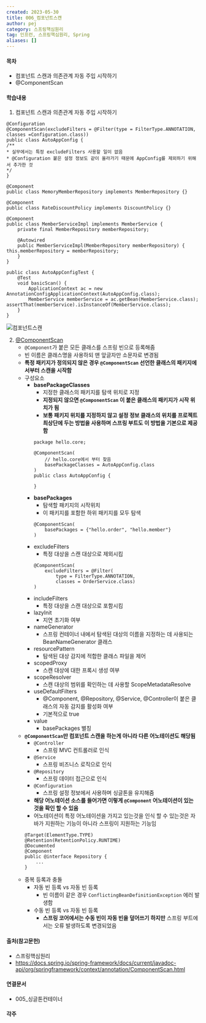 ```yaml
---
created: 2023-05-30
title: 006_컴포넌트스캔
author: pej
category: 스프링핵심원리
tag: 인프런, 스프링핵심원리, Spring
aliases: []
---
```


#### 목차
+ 컴포넌트 스캔과 의존관계 자동 주입 시작하기
+ @ComponentScan
#### 학습내용
1. 컴포넌트 스캔과 의존관계 자동 주입 시작하기
```
@Configuration  
@ComponentScan(excludeFilters = @Filter(type = FilterType.ANNOTATION, classes =Configuration.class))  
public class AutoAppConfig {  
/**  
* 실무에서는 특정 excludeFilters 사용할 일이 없음  
* @Configuration 붙은 설정 정보도 같이 올라가기 때문에 AppConfig를 제외하기 위해서 추가한 것  
*/  
}
```
```
@Component 
public class MemoryMemberRepository implements MemberRepository {}

@Component 
public class RateDiscountPolicy implements DiscountPolicy {}

@Component 
public class MemberServiceImpl implements MemberService { 
	private final MemberRepository memberRepository; 
	
	@Autowired 
	public MemberServiceImpl(MemberRepository memberRepository) {    this.memberRepository = memberRepository;
	} 
} 
```
```
public class AutoAppConfigTest { 
	@Test 
	void basicScan() { 
		ApplicationContext ac = new AnnotationConfigApplicationContext(AutoAppConfig.class); 
		MemberService memberService = ac.getBean(MemberService.class); assertThat(memberService).isInstanceOf(MemberService.class); 
	} 
}
```
![컴포넌트스캔](https://img1.daumcdn.net/thumb/R1280x0/?scode=mtistory2&fname=https%3A%2F%2Fblog.kakaocdn.net%2Fdn%2F0Iho3%2Fbtsjcqy5Bzz%2Fk3kTCgKEhC6RekTxpoKAf0%2Fimg.png)

2. [@ComponentScan](https://docs.spring.io/spring-framework/docs/current/javadoc-api/org/springframework/context/annotation/ComponentScan.html)
	+ `@Component`가 붙은 모든 클래스를 스프링 빈으로 등록해줌
	+ 빈 이름은 클래스명을 사용하되 맨 앞글자만 소문자로 변경됨
	+ **특정 패키지가 정의되지 않은 경우 `@ComponentScan` 선언한 클래스의 패키지에서부터 스캔을 시작함**
	+ 구성요소
		+ **basePackageClasses**
			+ 지정한 클래스의 패키지를 탐색 위치로 지정
			+ **지정되지 않으면 `@ComponentScan` 이 붙은 클래스의 패키지가 시작 위치가 됨**
			+ **보통 패키지 위치를 지정하지 않고 설정 정보 클래스의 위치를 프로젝트 최상단에 두는 방법을 사용하며 스프링 부트도 이 방법을 기본으로 제공함**
			```
			package hello.core;
			
			@ComponentScan(
				// hello.core에서 부터 찾음
				basePackageClasses = AutoAppConfig.class 
			)
			public class AutoAppConfig {
			
			}
			```
		+ **basePackages**
			+ 탐색할 패키지의 시작위치 
			+ 이 패키지를 포함한 하위 패키지를 모두 탐색
			```
			@ComponentScan(
				basePackages = {"hello.order", "hello.member"}
			)
			```
		+ excludeFilters
			+ 특정 대상을 스캔 대상으로 제외시킴
			```
			@ComponentScan(
				excludeFilters = @Filter(
					type = FilterType.ANNOTATION, 
					classes = OrderService.class)
			)
			```
		+ includeFilters
			+ 특정 대상을 스캔 대상으로 포함시킴
		+ lazyInit
			+ 지연 초기화 여부
		+ nameGenerator
			+ 스프링 컨테이너 내에서 탐색된 대상의 이름을 지정하는 데 사용되는 BeanNameGenerator 클래스
		+ resourcePattern
			+ 탐색된 대상 감지에 적합한 클래스 파일을 제어
		+ scopedProxy
			+ 스캔 대상에 대한 프록시 생성 여부
		+ scopeResolver
			+ 스캔 대상의 범위를 확인하는 데 사용할 ScopeMetadataResolve
		+ useDefaultFilters
			+ @Component, @Repository, @Service, @Controller이 붙은 클래스의 자동 감지를 활성화 여부
			+ 기본적으로 true
		+ value
			+ basePackages 별칭
	+ **`@ComponentScan`만 컴포넌트 스캔을 하는게 아니라 다른 어노테이션도 해당됨**
		+ `@Controller`
			+ 스프링 MVC 컨트롤러로 인식
		+ `@Service`
			+ 스프링 비즈니스 로직으로 인식
		+ `@Repository`
			+ 스프링 데이터 접근으로 인식
		+ `@Configuration`
			+ 스프링 설정 정보에서 사용하며 싱글톤을 유지해줌
		+ **해당 어노테이션 소스를 들어가면 이렇게 `@Component` 어노테이션이 있는 것을 확인 할 수 있음**
		+ 어노테이션이 특정 어노테이션을 가지고 있는것을 인식 할 수 있는것은 자바가 지원하는 기능이 아니라 스프링이 지원하는 기능임
		```
		@Target(ElementType.TYPE)  
		@Retention(RetentionPolicy.RUNTIME)  
		@Documented  
		@Component  
		public @interface Repository {  
			...		  
		}
		```
	+ 중복 등록과 충돌
		+ 자동 빈 등록 vs 자동 빈 등록
			+ 빈 이름이 같은 경우 `ConflictingBeanDefinitionException` 에러 발생함
		+ 수동 빈 등록 vs 자동 빈 등록
			+ **스프링 코어에서는 수동 빈이 자동 빈을 덮어쓰기 하지만** 스프링 부트에서는 오류 발생하도록 변경되었음

#### 출처(참고문헌)
+ 스프링핵심원리
+ https://docs.spring.io/spring-framework/docs/current/javadoc-api/org/springframework/context/annotation/ComponentScan.html

#### 연결문서
+ 005_싱글톤컨테이너

#### 각주